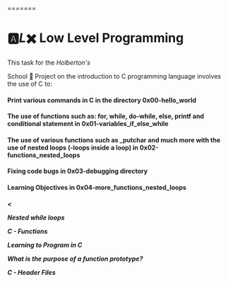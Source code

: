 
=======
<h1> 🅰️<em>L</em>✖️ Low Level Programming </h1>
<p> This task for the <em>Holberton's  

</em> School 🏫 Project on the introduction to C programming language involves the use of C to: <p> </h4>

<h4><p>Print various commands in C in the directory 0x00-hello_world </p> </h4>

<h4><p>The use of functions such as: for, while, do-while, else, printf and conditional statement in 0x01-variables_if_else_while </h4>
</p>
<h4><p>The use of various functions such as _putchar and much more with the use of nested loops (-loops inside a loop) in 0x02-functions_nested_loops</p> </h4> 
<h4><p>Fixing code bugs in 0x03-debugging directory </p> </h4>
<h4>
<p>Learning Objectives in 0x04-more_functions_nested_loops</p> </h4>
<h5><<p>Nested while loops</p>
<p> C - Functions </p>
<p>Learning to Program in C</p>
 <p>What is the purpose of a function prototype? </p>
 <p>C - Header Files </p> </h5>
<p>  </h5></p>
<h4></h4>
<h4></h4>
<h4></h4>
<h4></h4>
<h4></h4>
<h4></h4>

